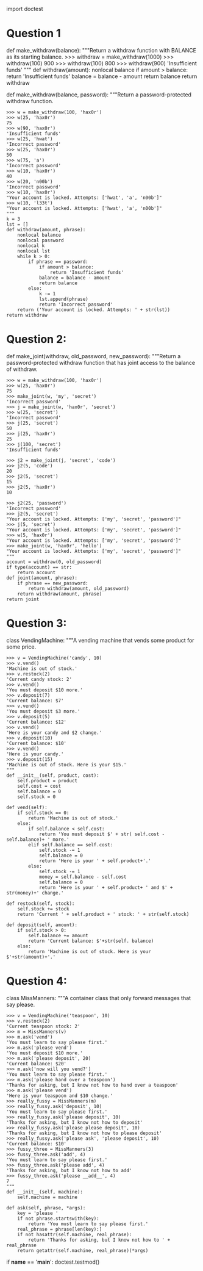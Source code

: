 import doctest

# Question 1
def make_withdraw(balance):
    """Return a withdraw function with BALANCE as its starting balance.
    >>> withdraw = make_withdraw(1000)
    >>> withdraw(100)
    900
    >>> withdraw(100)
    800
    >>> withdraw(900)
    'Insufficient funds'
    """
    def withdraw(amount):
        nonlocal balance
        if amount > balance:
           return 'Insufficient funds'
        balance = balance - amount
        return balance
    return withdraw

def make_withdraw(balance, password):
    """Return a password-protected withdraw function.

    >>> w = make_withdraw(100, 'hax0r')
    >>> w(25, 'hax0r')
    75
    >>> w(90, 'hax0r')
    'Insufficient funds'
    >>> w(25, 'hwat')
    'Incorrect password'
    >>> w(25, 'hax0r')
    50
    >>> w(75, 'a')
    'Incorrect password'
    >>> w(10, 'hax0r')
    40
    >>> w(20, 'n00b')
    'Incorrect password'
    >>> w(10, 'hax0r')
    "Your account is locked. Attempts: ['hwat', 'a', 'n00b']"
    >>> w(10, 'l33t')
    "Your account is locked. Attempts: ['hwat', 'a', 'n00b']"
    """
    k = 3
    lst = []
    def withdraw(amount, phrase):
        nonlocal balance
        nonlocal password
        nonlocal k
        nonlocal lst
        while k > 0:
            if phrase == password:
                if amount > balance:
                    return 'Insufficient funds'
                balance = balance - amount
                return balance
            else:
                k -= 1
                lst.append(phrase)
                return 'Incorrect password'
        return ('Your account is locked. Attempts: ' + str(lst))
    return withdraw

# Question 2:
def make_joint(withdraw, old_password, new_password):
    """Return a password-protected withdraw function that has joint access to
    the balance of withdraw.

    >>> w = make_withdraw(100, 'hax0r')
    >>> w(25, 'hax0r')
    75
    >>> make_joint(w, 'my', 'secret')
    'Incorrect password'
    >>> j = make_joint(w, 'hax0r', 'secret')
    >>> w(25, 'secret')
    'Incorrect password'
    >>> j(25, 'secret')
    50
    >>> j(25, 'hax0r')
    25
    >>> j(100, 'secret')
    'Insufficient funds'

    >>> j2 = make_joint(j, 'secret', 'code')
    >>> j2(5, 'code')
    20
    >>> j2(5, 'secret')
    15
    >>> j2(5, 'hax0r')
    10

    >>> j2(25, 'password')
    'Incorrect password'
    >>> j2(5, 'secret')
    "Your account is locked. Attempts: ['my', 'secret', 'password']"
    >>> j(5, 'secret')
    "Your account is locked. Attempts: ['my', 'secret', 'password']"
    >>> w(5, 'hax0r')
    "Your account is locked. Attempts: ['my', 'secret', 'password']"
    >>> make_joint(w, 'hax0r', 'hello')
    "Your account is locked. Attempts: ['my', 'secret', 'password']"
    """
    account = withdraw(0, old_password)
    if type(account) == str:
        return account
    def joint(amount, phrase):
        if phrase == new_password:
            return withdraw(amount, old_password)
        return withdraw(amount, phrase)
    return joint

# Question 3:
class VendingMachine:
    """A vending machine that vends some product for some price.

    >>> v = VendingMachine('candy', 10)
    >>> v.vend()
    'Machine is out of stock.'
    >>> v.restock(2)
    'Current candy stock: 2'
    >>> v.vend()
    'You must deposit $10 more.'
    >>> v.deposit(7)
    'Current balance: $7'
    >>> v.vend()
    'You must deposit $3 more.'
    >>> v.deposit(5)
    'Current balance: $12'
    >>> v.vend()
    'Here is your candy and $2 change.'
    >>> v.deposit(10)
    'Current balance: $10'
    >>> v.vend()
    'Here is your candy.'
    >>> v.deposit(15)
    'Machine is out of stock. Here is your $15.'
    """
    def __init__(self, product, cost):
        self.product = product 
        self.cost = cost
        self.balance = 0
        self.stock = 0
        
    def vend(self):
        if self.stock == 0:
            return 'Machine is out of stock.'
        else:
            if self.balance < self.cost:
                return 'You must deposit $' + str( self.cost - self.balance)+ ' more.'
            elif self.balance == self.cost:
                self.stock -= 1
                self.balance = 0
                return 'Here is your ' + self.product+'.' 
            else:
                self.stock -= 1
                money = self.balance - self.cost
                self.balance = 0
                return 'Here is your ' + self.product+ ' and $' + str(money)+' change.'
            
    def restock(self, stock):
        self.stock += stock
        return 'Current ' + self.product + ' stock: ' + str(self.stock)
    
    def deposit(self, amount):
        if self.stock > 0:
            self.balance += amount
            return 'Current balance: $'+str(self. balance)
        else:
            return 'Machine is out of stock. Here is your $'+str(amount)+'.'

# Question 4:
class MissManners:
    """A container class that only forward messages that say please.

    >>> v = VendingMachine('teaspoon', 10)
    >>> v.restock(2)
    'Current teaspoon stock: 2'
    >>> m = MissManners(v)
    >>> m.ask('vend')
    'You must learn to say please first.'
    >>> m.ask('please vend')
    'You must deposit $10 more.'
    >>> m.ask('please deposit', 20)
    'Current balance: $20'
    >>> m.ask('now will you vend?')
    'You must learn to say please first.'
    >>> m.ask('please hand over a teaspoon')
    'Thanks for asking, but I know not how to hand over a teaspoon'
    >>> m.ask('please vend')
    'Here is your teaspoon and $10 change.'
    >>> really_fussy = MissManners(m)
    >>> really_fussy.ask('deposit', 10)
    'You must learn to say please first.'
    >>> really_fussy.ask('please deposit', 10)
    'Thanks for asking, but I know not how to deposit'
    >>> really_fussy.ask('please please deposit', 10)
    'Thanks for asking, but I know not how to please deposit'
    >>> really_fussy.ask('please ask', 'please deposit', 10)
    'Current balance: $10'
    >>> fussy_three = MissManners(3)
    >>> fussy_three.ask('add', 4)
    'You must learn to say please first.'
    >>> fussy_three.ask('please add', 4)
    'Thanks for asking, but I know not how to add'
    >>> fussy_three.ask('please __add__', 4)
    7
    """
    def __init__(self, machine):
        self.machine = machine
        
    def ask(self, phrase, *args):
        key = 'please '
        if not phrase.startswith(key):
            return 'You must learn to say please first.'
        real_phrase = phrase[len(key):]
        if not hasattr(self.machine, real_phrase):
            return 'Thanks for asking, but I know not how to ' + real_phrase
        return getattr(self.machine, real_phrase)(*args)

if __name__ == '__main__':
    doctest.testmod()
